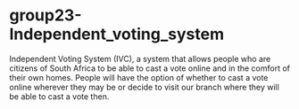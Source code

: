 # group23-Independent_voting_system
Independent Voting System (IVC), a system that allows people who are citizens of South Africa to be able to cast a vote online and in the comfort of their own homes. People will have the option of whether to cast a vote online wherever they may be or decide to visit our branch where they will be able to cast a vote then. 
